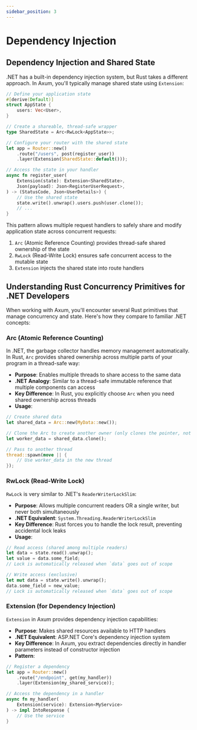 ```yaml
---
sidebar_position: 3
---
```


# Dependency Injection

## Dependency Injection and Shared State

.NET has a built-in dependency injection system, but Rust takes a different approach. In Axum, you'll typically manage shared state using `Extension`:

```rust showLineNumbers
// Define your application state
#[derive(Default)]
struct AppState {
    users: Vec<User>,
}

// Create a shareable, thread-safe wrapper
type SharedState = Arc<RwLock<AppState>>;

// Configure your router with the shared state
let app = Router::new()
    .route("/users", post(register_user))
    .layer(Extension(SharedState::default()));

// Access the state in your handler
async fn register_user(
    Extension(state): Extension<SharedState>,
    Json(payload): Json<RegisterUserRequest>,
) -> (StatusCode, Json<UserDetails>) {
    // Use the shared state
    state.write().unwrap().users.push(user.clone());
    // ...
}
```

This pattern allows multiple request handlers to safely share and modify application state across concurrent requests:

1. `Arc` (Atomic Reference Counting) provides thread-safe shared ownership of the state
2. `RwLock` (Read-Write Lock) ensures safe concurrent access to the mutable state
3. `Extension` injects the shared state into route handlers

## Understanding Rust Concurrency Primitives for .NET Developers

When working with Axum, you'll encounter several Rust primitives that manage concurrency and state. Here's how they compare to familiar .NET concepts:

### Arc (Atomic Reference Counting)

In .NET, the garbage collector handles memory management automatically. In Rust, `Arc` provides shared ownership across multiple parts of your program in a thread-safe way:

- **Purpose**: Enables multiple threads to share access to the same data
- **.NET Analogy**: Similar to a thread-safe immutable reference that multiple components can access
- **Key Difference**: In Rust, you explicitly choose `Arc` when you need shared ownership across threads
- **Usage**:

```rust showLineNumbers
// Create shared data
let shared_data = Arc::new(MyData::new());

// Clone the Arc to create another owner (only clones the pointer, not the data)
let worker_data = shared_data.clone();

// Pass to another thread
thread::spawn(move || {
    // Use worker_data in the new thread
});
```

### RwLock (Read-Write Lock)

`RwLock` is very similar to .NET's `ReaderWriterLockSlim`:

- **Purpose**: Allows multiple concurrent readers OR a single writer, but never both simultaneously
- **.NET Equivalent**: `System.Threading.ReaderWriterLockSlim`
- **Key Difference**: Rust forces you to handle the lock result, preventing accidental lock leaks
- **Usage**:

```rust showLineNumbers
// Read access (shared among multiple readers)
let data = state.read().unwrap();
let value = data.some_field;
// Lock is automatically released when `data` goes out of scope

// Write access (exclusive)
let mut data = state.write().unwrap();
data.some_field = new_value;
// Lock is automatically released when `data` goes out of scope
```

### Extension (for Dependency Injection)

`Extension` in Axum provides dependency injection capabilities:

- **Purpose**: Makes shared resources available to HTTP handlers
- **.NET Equivalent**: ASP.NET Core's dependency injection system
- **Key Difference**: In Axum, you extract dependencies directly in handler parameters instead of constructor injection
- **Pattern**:

```rust showLineNumbers
// Register a dependency
let app = Router::new()
    .route("/endpoint", get(my_handler))
    .layer(Extension(my_shared_service));

// Access the dependency in a handler
async fn my_handler(
    Extension(service): Extension<MyService>
) -> impl IntoResponse {
    // Use the service
}
```